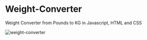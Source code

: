 # Weight-Converter

Weight Converter from Pounds to KG in Javascript, HTML and CSS

![weight-converter](https://user-images.githubusercontent.com/130646112/236384474-27c83e38-4786-4d3f-ae87-010e82acfd97.png)
